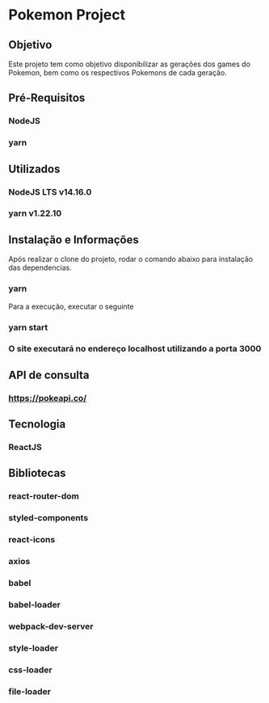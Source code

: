 # Pokemon Project

## Objetivo
 Este projeto tem como objetivo disponibilizar as gerações dos games do Pokemon, bem como os respectivos Pokemons de cada geração.

## Pré-Requisitos
### NodeJS
### yarn

## Utilizados
### NodeJS LTS v14.16.0
### yarn v1.22.10

## Instalação e Informações

 Após realizar o clone do projeto, rodar o comando abaixo para instalação das dependencias.
 ### yarn

 Para a execução, executar o seguinte
 ### yarn start

 ### O site executará no endereço localhost utilizando a porta 3000 

## API de consulta
### https://pokeapi.co/

## Tecnologia
### ReactJS

## Bibliotecas 
### react-router-dom
### styled-components
### react-icons
### axios
### babel
### babel-loader
### webpack-dev-server
### style-loader 
### css-loader
### file-loader